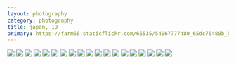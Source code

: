 ```yaml
---
layout: photography
category: photography
title: japan, 19
primary: https://farm66.staticflickr.com/65535/54067777480_65dc76480b_b.jpg
---
```


<div class="gallery">
  <div class="row">
    <div class="column">
      <img src="https://farm66.staticflickr.com/65535/54067777480_65dc76480b_b.jpg">
      <img src="https://farm66.staticflickr.com/65535/54066441502_836e7b4d53_b.jpg">
      <img src="https://farm66.staticflickr.com/65535/54067777620_20c4f4f90e_b.jpg">
      <img src="https://farm66.staticflickr.com/65535/54067646159_a82af4b15d_b.jpg">
      <img src="https://farm66.staticflickr.com/65535/54140286024_86c10f8f19_b.jpg">
      <img src="https://farm66.staticflickr.com/65535/54066441282_4e819dda7b_b.jpg">
      <img src="https://farm66.staticflickr.com/65535/54067646224_168a9186d1_b.jpg">
      <img src="https://farm66.staticflickr.com/65535/54067645914_e9568521d9_b.jpg">
      <img src="https://farm66.staticflickr.com/65535/54067645939_96dfce8f23_b.jpg">
      <img src="https://farm66.staticflickr.com/65535/54079258357_aea10d9715_b.jpg">
      <img src="https://farm66.staticflickr.com/65535/54140286049_c93bc075d4_b.jpg">
      <img src="https://farm66.staticflickr.com/65535/54067777580_51c9d7c094_b.jpg">
      <img src="https://farm66.staticflickr.com/65535/54140418305_585b9456c5_b.jpg">
      <img src="https://farm66.staticflickr.com/65535/54140418205_708219bf13_b.jpg">
      <img src="https://farm66.staticflickr.com/65535/54140285909_5f8811d6c7_b.jpg">
      <img src="https://farm66.staticflickr.com/65535/54139956276_7a375ae8bd_b.jpg">
      <img src="https://farm66.staticflickr.com/65535/54140285954_69d1c539f9_b.jpg">
      <img src="https://farm66.staticflickr.com/65535/54139104032_06a597e3b7_b.jpg">
      <img src="https://farm66.staticflickr.com/65535/54140238253_1bc8748d22_b.jpg">
    </div>
  </div>
</div>
